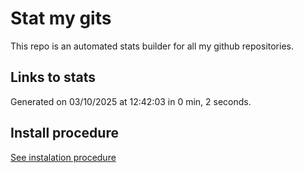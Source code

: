 # Stat my gits

This repo is an automated stats builder for all my github repositories.

## Links to stats


Generated on 03/10/2025 at 12:42:03 in 0 min, 2 seconds.

## Install procedure

[See instalation procedure](./src/install.md)
